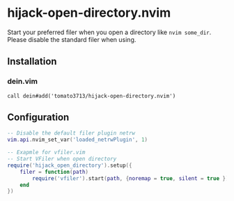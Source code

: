 # hijack-open-directory.nvim

Start your preferred filer when you open a directory like `nvim some_dir`.
Please disable the standard filer when using.

## Installation

### dein.vim

```vim
call dein#add('tomato3713/hijack-open-directory.nvim')
```

## Configuration

```lua
-- Disable the default filer plugin netrw
vim.api.nvim_set_var('loaded_netrwPlugin', 1)

-- Exapmle for vfiler.vim
-- Start VFiler when open directory
require('hijack_open_directory').setup({
    filer = function(path)
        require('vfiler').start(path, {noremap = true, silent = true })
    end
})
```
